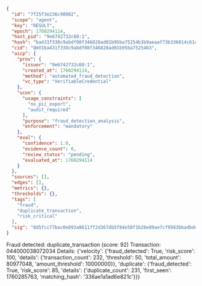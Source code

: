 ```json
{
  "id": "7f25f3e236c90982",
  "scope": "agent",
  "key": "RESULT",
  "epoch": 1760294114,
  "host_pid": "9e6742732c60:1",
  "hash": "ba431f338c9abdf08f346828ad01b95ba75254b3b9aeaaf73b336014c61e2d59",
  "cid": "QmV1ba431f338c9abdf08f346828ad01b95ba75254b3",
  "aicp": {
    "prov": {
      "issuer": "9e6742732c60:1",
      "created_at": 1760294114,
      "method": "automated_fraud_detection",
      "vc_type": "VerifiableCredential"
    },
    "ucon": {
      "usage_constraints": [
        "no_pii_export",
        "audit_required"
      ],
      "purpose": "fraud_detection_analysis",
      "enforcement": "mandatory"
    },
    "eval": {
      "confidence": 1.0,
      "evidence_count": 0,
      "review_status": "pending",
      "evaluated_at": 1760294114
    }
  },
  "sources": [],
  "edges": [],
  "metrics": {},
  "thresholds": {},
  "tags": [
    "fraud",
    "duplicate_transaction",
    "risk_critical"
  ],
  "sig": "8d5fcc77bac0e893a8611ff2d367db5f84e50f1b26e89ae7cf9563bbadbdd7a4"
}
```

Fraud detected: duplicate_transaction (score: 92)
Transaction: 044000038072034
Details: {'velocity': {'fraud_detected': True, 'risk_score': 100, 'details': {'transaction_count': 232, 'threshold': 50, 'total_amount': 80977048, 'amount_threshold': 10000000}}, 'duplicate': {'fraud_detected': True, 'risk_score': 85, 'details': {'duplicate_count': 231, 'first_seen': 1760285763, 'matching_hash': '336ae1a1ad6e821c'}}}
